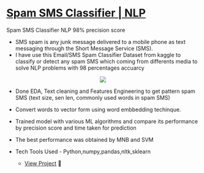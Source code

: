 # [ Spam SMS Classifier | NLP ](https://github.com/karanchinch10/Spam-SMS-Classifier-NLP/blob/main/spam%20sms%20classifiers%2098%25%20accuracy.ipynb)
Spam SMS Classifier NLP 98% precision score
* SMS spam is any junk message delivered to a mobile phone as text messaging through the Short Message Service (SMS).
* I have use this Email/SMS Spam Classifier Dataset from kaggle to classify or detect any spam SMS which coming from differents media to solve NLP problems with 98 percentages accuarcy 

<CENTER><IMG SRC="https://www.arcstone.com/hubfs/spam-filter.png"></CENTER>

* Done EDA, Text cleaning and Features Engineering to get pattern spam SMS (text size, sen len, commonly used words in spam SMS)
* Convert words to vector form using word embbedding techinque.
* Trained model with various ML algorithms and compare its performance by precision score and time taken for prediction
* The best performance was obtained by MNB and SVM 
* Tech Tools Used - Python,numpy,pandas,nltk,sklearn
  
  * [View Project](https://github.com/karanchinch10/Spam-SMS-Classifier-NLP/blob/main/spam%20sms%20classifiers%2098%25%20accuracy.ipynb) 💝

